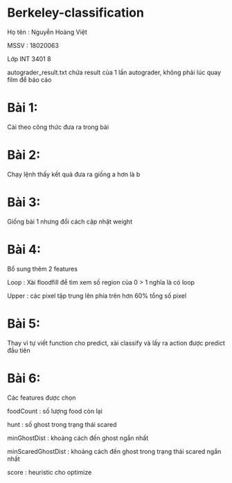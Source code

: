 # Berkeley-classification

Họ tên : Nguyễn Hoàng Việt

MSSV : 18020063

Lớp INT 3401 8

autograder_result.txt chứa result của 1 lần autograder, không phải lúc quay film để báo cáo

# Bài 1: 

Cài theo công thức đưa ra trong bài

# Bài 2:

Chạy lệnh thấy kết quả đưa ra giống a hơn là b

# Bài 3:

Giống bài 1 nhưng đổi cách cập nhật weight

# Bài 4:

Bổ sung thêm 2 features

Loop : Xài floodfill để tìm xem số region của 0 > 1 nghĩa là có loop

Upper : các pixel tập trung lên phía trên hơn 60% tổng số pixel

# Bài 5:

Thay vì tự viết function cho predict, xài classify và lấy ra action được predict đầu tiên


# Bài 6:

Các features được chọn

foodCount : số lượng food còn lại

hunt : số ghost trong trạng thái scared

minGhostDist : khoảng cách đến ghost ngắn nhất

minScaredGhostDist :  khoảng cách đến ghost trong trạng thái scared ngắn nhất

score : heuristic cho optimize
